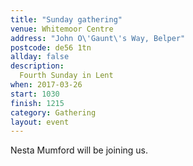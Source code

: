 ```yaml
---
title: "Sunday gathering"
venue: Whitemoor Centre
address: "John O\'Gaunt\'s Way, Belper"
postcode: de56 1tn
allday: false
description: 
  Fourth Sunday in Lent
when: 2017-03-26
start: 1030
finish: 1215
category: Gathering
layout: event
---
```

Nesta Mumford will be joining us.